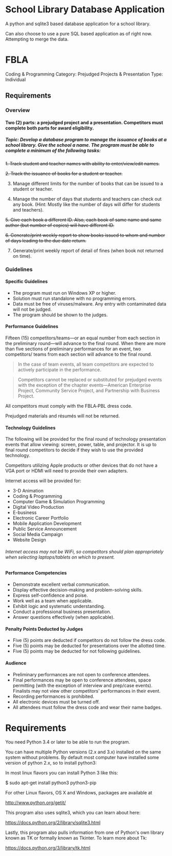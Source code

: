 # School Library Database Application

A python and sqlite3 based database application for a school library.

Can also choose to use a pure SQL based application as of right now. Attempting to merge the data.

# FBLA  

Coding & Programming
Category: Prejudged Projects & Presentation
Type: Individual

## Requirements

### Overview

#### Two (2) parts: a prejudged project and a presentation. Competitors must complete both parts for award eligibility.

##### Topic: Develop a database program to manage the issuance of books at a school library. Give the school a name. The program must be able to complete a minimum of the following tasks:

~~1. Track student and teacher names with ability to enter/view/edit names.~~

~~2. Track the issuance of books for a student or teacher.~~

3. Manage different limits for the number of books that can be issued to a student or teacher.

4. Manage the number of days that students and teachers can check out any book. (Hint: Mostly like the number of days will differ for students and teachers).

~~5. Give each book a different ID. Also, each book of same name and same author (but number of copies) will have different ID.~~

~~6. Generate/print weekly report to show books issued to whom and number of days leading to the due date return.~~

7. Generate/print weekly report of detail of fines (when book not returned on time).


### Guidelines
#### Specific Guidelines

* The program must run on Windows XP or higher.
* Solution must run standalone with no programming errors.
* Data must be free of viruses/malware. Any entry with contaminated data will not be judged.
* The program should be shown to the judges.

#### Performance Guidelines

Fifteen (15) competitors/teams—or an equal number from each section in the preliminary round—will advance to the final round. When there are more than five sections of preliminary performances for an event, two competitors/ teams from each section will advance to the final round.

> In the case of team events, all team competitors are expected to actively participate in the performance.

> Competitors cannot be replaced or substituted for prejudged events with the exception of the chapter events—American Enterprise Project, Community Service Project, and Partnership with Business Project.

All competitors must comply with the FBLA‑PBL dress code.

Prejudged materials and résumés will not be returned.

#### Technology Guidelines

The following will be provided for the final round of technology presentation events that allow viewing: screen, power, table, and projector. It is up to final round competitors to decide if they wish to use the provided technology.

Competitors utilizing Apple products or other devices that do not have a VGA port or HDMI will need to provide their own adapters.

Internet access will be provided for:
* 3-D Animation
* Coding & Programming
* Computer Game & Simulation Programming
* Digital Video Production
* E-business
* Electronic Career Portfolio
* Mobile Application Development
* Public Service Announcement
* Social Media Campaign
* Website Design

###### Internet access may not be WiFi, so competitors should plan appropriately when selecting laptops/tablets on which to present.

#### Performance Competencies

* Demonstrate excellent verbal communication.
* Display effective decision-making and problem-solving skills.
* Express self-confidence and poise.
* Work well as a team when applicable.
* Exhibit logic and systematic understanding.
* Conduct a professional business presentation.
* Answer questions effectively (when applicable).

#### Penalty Points Deducted by Judges

* Five (5) points are deducted if competitors do not follow the dress code.
* Five (5) points may be deducted for presentations over the allotted time.
* Five (5) points may be deducted for not following guidelines.

#### Audience
* Preliminary performances are not open to conference attendees.
* Final performances may be open to conference attendees, space permitting (with the exception of interview and prep/case events). Finalists may not view other competitors’ performances in their event.
* Recording performances is prohibited.
* All electronic devices must be turned off.
* All attendees must follow the dress code and wear their name badges.

# Requirements
You need Python 3.4 or later to be able to run the program.

You can have multiple Python versions (2.x and 3.x) installed on the same system without problems.
By default most computer have installed some version of python 2.x, so to install python3:

In most linux flavors you can install Python 3 like this:

$ sudo apt-get install python3 python3-pip

For other Linux flavors, OS X and Windows, packages are available at

http://www.python.org/getit/

This program also uses sqlite3, which you can learn about here:

https://docs.python.org/2/library/sqlite3.html

Lastly, this program also pulls information from one of Python's own library known as TK or formally known as Tkinter. To learn more about Tk:

https://docs.python.org/3/library/tk.html
